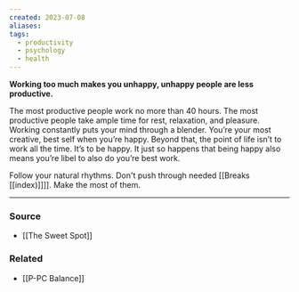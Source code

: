 ```yaml
---
created: 2023-07-08
aliases: 
tags:
  - productivity
  - psychology
  - health
---
```

**Working too much makes you unhappy, unhappy people are less productive.**

The most productive people work no more than 40 hours. The most productive people take ample time for rest, relaxation, and pleasure. Working constantly puts your mind through a blender. You’re your most creative, best self when you’re happy. Beyond that, the point of life isn’t to work all the time. It’s to be happy. It just so happens that being happy also means you’re libel to also do you’re best work.

Follow your natural rhythms. Don't push through needed [[Breaks [[index)]]]]. Make the most of them.

****
### Source
- [[The Sweet Spot]]

### Related
- [[P-PC Balance]]